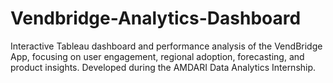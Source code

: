 # Vendbridge-Analytics-Dashboard
Interactive Tableau dashboard and performance analysis of the VendBridge App, focusing on user engagement, regional adoption, forecasting, and product insights. Developed during the AMDARI Data Analytics Internship.
